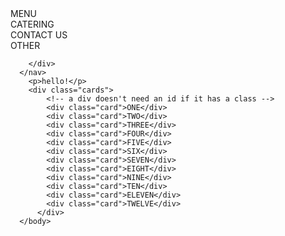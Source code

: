 <!DOCTYPE html>

<html>
    <head>
        <meta charset="UTF-8">
        <link rel="stylesheet" type="text/css" href="git_pages.css">
        <title>Playing with Responsive!</title>
    </head>
<body>
    <nav>
        <div id="header">
          <div class="top_element"> MENU </div>
          <div class="top_element"> CATERING </div>
          <div class="top_element"> CONTACT US </div>
          <div class="top_element"> OTHER </div>
    
        </div>
      </nav>
        <p>hello!</p>
        <div class="cards">
            <!-- a div doesn't need an id if it has a class -->
            <div class="card">ONE</div>
            <div class="card">TWO</div>
            <div class="card">THREE</div>
            <div class="card">FOUR</div>
            <div class="card">FIVE</div>
            <div class="card">SIX</div>
            <div class="card">SEVEN</div>
            <div class="card">EIGHT</div>
            <div class="card">NINE</div>
            <div class="card">TEN</div>
            <div class="card">ELEVEN</div>
            <div class="card">TWELVE</div>
          </div>
      </body>
</body>
</html>
